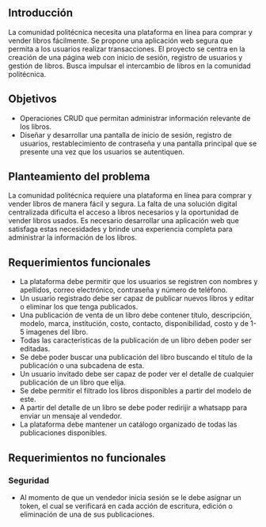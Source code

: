 ## Introducción
La comunidad politécnica necesita una plataforma en línea para comprar y vender libros fácilmente. Se propone una aplicación web segura que permita a los usuarios realizar transacciones. El proyecto se centra en la creación de una página web con inicio de sesión, registro de usuarios y gestión de libros. Busca impulsar el intercambio de libros en la comunidad politécnica.

## Objetivos
- Operaciones CRUD que permitan administrar información relevante de los libros.
- Diseñar y desarrollar una pantalla de inicio de sesión, registro de usuarios, restablecimiento de contraseña y una pantalla principal que se presente una vez que los usuarios se autentiquen.

## Planteamiento del problema 
La comunidad politécnica requiere una plataforma en línea para comprar y vender libros de manera fácil y segura. La falta de una solución digital centralizada dificulta el acceso a libros necesarios y la oportunidad de vender libros usados. Es necesario desarrollar una aplicación web que satisfaga estas necesidades y brinde una experiencia completa para administrar la información de los libros.

## Requerimientos funcionales

- La plataforma debe permitir que los usuarios se registren con nombres y apellidos, correo electrónico, contraseña y número de teléfono.
- Un usuario registrado debe ser capaz de publicar nuevos libros y editar o eliminar los que tenga publicados.
- Una publicación de venta de un libro debe contener título, descripción, modelo, marca, institución, costo, contacto, disponibilidad, costo y de 1-5 imagenes del libro. 
- Todas las características de la publicación de un libro deben poder ser editadas. 
- Se debe poder buscar una publicación del libro buscando el título de la publicación o una subcadena de esta. 
- Un usuario invitado debe ser capaz de poder ver el detalle de cualquier publicación de un libro que elija.
- Se debe permitir el filtrado los libros disponibles a partir del modelo de este. 
- A partir del detalle de un libro se debe poder redirijir a whatsapp para enviar un mensaje al vendedor. 
- La plataforma debe mantener un catálogo organizado de todas las publicaciones disponibles.

## Requerimientos no funcionales 
### Seguridad
- Al momento de que un vendedor inicia sesión se le debe asignar un token, el cual se verificará en cada acción de escritura, edición o eliminación de una de sus publicaciones. 


